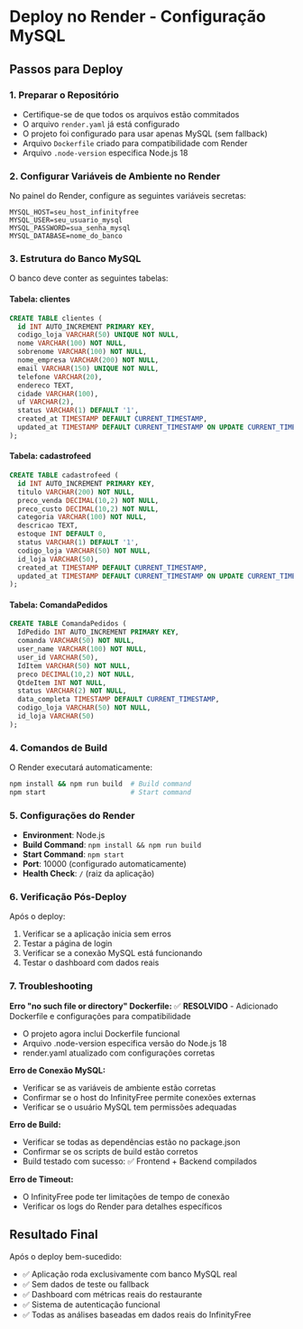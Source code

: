 # Deploy no Render - Configuração MySQL

## Passos para Deploy

### 1. Preparar o Repositório
- Certifique-se de que todos os arquivos estão commitados
- O arquivo `render.yaml` já está configurado
- O projeto foi configurado para usar apenas MySQL (sem fallback)
- Arquivo `Dockerfile` criado para compatibilidade com Render
- Arquivo `.node-version` especifica Node.js 18

### 2. Configurar Variáveis de Ambiente no Render

No painel do Render, configure as seguintes variáveis secretas:

```
MYSQL_HOST=seu_host_infinityfree
MYSQL_USER=seu_usuario_mysql
MYSQL_PASSWORD=sua_senha_mysql
MYSQL_DATABASE=nome_do_banco
```

### 3. Estrutura do Banco MySQL

O banco deve conter as seguintes tabelas:

#### Tabela: clientes
```sql
CREATE TABLE clientes (
  id INT AUTO_INCREMENT PRIMARY KEY,
  codigo_loja VARCHAR(50) UNIQUE NOT NULL,
  nome VARCHAR(100) NOT NULL,
  sobrenome VARCHAR(100) NOT NULL,
  nome_empresa VARCHAR(200) NOT NULL,
  email VARCHAR(150) UNIQUE NOT NULL,
  telefone VARCHAR(20),
  endereco TEXT,
  cidade VARCHAR(100),
  uf VARCHAR(2),
  status VARCHAR(1) DEFAULT '1',
  created_at TIMESTAMP DEFAULT CURRENT_TIMESTAMP,
  updated_at TIMESTAMP DEFAULT CURRENT_TIMESTAMP ON UPDATE CURRENT_TIMESTAMP
);
```

#### Tabela: cadastrofeed
```sql
CREATE TABLE cadastrofeed (
  id INT AUTO_INCREMENT PRIMARY KEY,
  titulo VARCHAR(200) NOT NULL,
  preco_venda DECIMAL(10,2) NOT NULL,
  preco_custo DECIMAL(10,2) NOT NULL,
  categoria VARCHAR(100) NOT NULL,
  descricao TEXT,
  estoque INT DEFAULT 0,
  status VARCHAR(1) DEFAULT '1',
  codigo_loja VARCHAR(50) NOT NULL,
  id_loja VARCHAR(50),
  created_at TIMESTAMP DEFAULT CURRENT_TIMESTAMP,
  updated_at TIMESTAMP DEFAULT CURRENT_TIMESTAMP ON UPDATE CURRENT_TIMESTAMP
);
```

#### Tabela: ComandaPedidos
```sql
CREATE TABLE ComandaPedidos (
  IdPedido INT AUTO_INCREMENT PRIMARY KEY,
  comanda VARCHAR(50) NOT NULL,
  user_name VARCHAR(100) NOT NULL,
  user_id VARCHAR(50),
  IdItem VARCHAR(50) NOT NULL,
  preco DECIMAL(10,2) NOT NULL,
  QtdeItem INT NOT NULL,
  status VARCHAR(2) NOT NULL,
  data_completa TIMESTAMP DEFAULT CURRENT_TIMESTAMP,
  codigo_loja VARCHAR(50) NOT NULL,
  id_loja VARCHAR(50)
);
```

### 4. Comandos de Build

O Render executará automaticamente:
```bash
npm install && npm run build  # Build command
npm start                     # Start command
```

### 5. Configurações do Render

- **Environment**: Node.js
- **Build Command**: `npm install && npm run build`
- **Start Command**: `npm start`
- **Port**: 10000 (configurado automaticamente)
- **Health Check**: `/` (raiz da aplicação)

### 6. Verificação Pós-Deploy

Após o deploy:
1. Verificar se a aplicação inicia sem erros
2. Testar a página de login
3. Verificar se a conexão MySQL está funcionando
4. Testar o dashboard com dados reais

### 7. Troubleshooting

**Erro "no such file or directory" Dockerfile:**
✅ **RESOLVIDO** - Adicionado Dockerfile e configurações para compatibilidade
- O projeto agora inclui Dockerfile funcional
- Arquivo .node-version especifica versão do Node.js 18
- render.yaml atualizado com configurações corretas

**Erro de Conexão MySQL:**
- Verificar se as variáveis de ambiente estão corretas
- Confirmar se o host do InfinityFree permite conexões externas
- Verificar se o usuário MySQL tem permissões adequadas

**Erro de Build:**
- Verificar se todas as dependências estão no package.json
- Confirmar se os scripts de build estão corretos
- Build testado com sucesso: ✅ Frontend + Backend compilados

**Erro de Timeout:**
- O InfinityFree pode ter limitações de tempo de conexão
- Verificar os logs do Render para detalhes específicos

## Resultado Final

Após o deploy bem-sucedido:
- ✅ Aplicação roda exclusivamente com banco MySQL real
- ✅ Sem dados de teste ou fallback
- ✅ Dashboard com métricas reais do restaurante
- ✅ Sistema de autenticação funcional
- ✅ Todas as análises baseadas em dados reais do InfinityFree